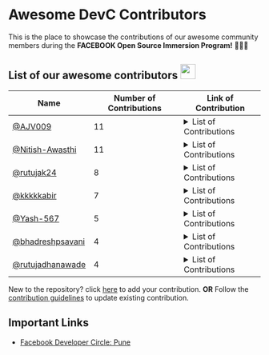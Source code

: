 # Awesome DevC Contributors
This is the place to showcase the contributions of our awesome community members during the **FACEBOOK Open Source Immersion Program!** 🚀🚀🚀
## List of our awesome contributors  <img src="https://media.giphy.com/media/STlF2GH4HbeZAAXlq5/giphy.gif" width="30px">

| Name | Number of Contributions | Link of Contribution|
| --- | --- | --- |
| [@AJV009](https://github.io/AJV009) | 11 | <details> <summary>List of Contributions </summary> - [https://github.com/fbdevelopercircles/FbDevcCommunityContent/pull/74](Update DevCGlobalDirectory.md) <br> - [https://github.com/pytorch/pytorch/pull/41599](Grammar patch 1 (.md)) <br> - [https://github.com/AJV009/pytorch/pull/2](Update #2) <br> - [https://github.com/AJV009/pytorch/pull/1](Quick Update #1) <br> - [https://github.com/pytorch/pytorch/pull/41584](Update CONTRIBUTING.md #41584) <br> - [https://github.com/facebookresearch/hydra/pull/787](Update CHANGELOG.md #787) <br> - [https://github.com/AnujVijjan/Flappy-Bird-Game/pull/1](rebase_n_readme_fix #1) <br> - [https://github.com/prkapadnis/Look-Based-Media-Player/pull/1](Create README.md #1) <br> - [https://github.com/dhananjay1438/google_keep_cli/pull/1](Update README.md #1) <br> - [https://github.com/fbdevelopercircles/FbDevcCommunityContent/pull/42](DevC:Pune Link fix! #42) <br> - [https://github.com/firmai/financial-machine-learning/pull/2](Update README.md #2) <br></details> |
| [@Nitish-Awasthi](https://github.io/Nitish-Awasthi) | 11 | <details> <summary>List of Contributions </summary> - [https://github.com/fbdevelopercircles/open-source-edu-bot/pull/117](Bot replies fixes in src/services/messenger.py) <br> - [https://github.com/fbdevelopercircles/open-source-edu-bot/pull/115](Updated src/services/messenger.py) <br> - [https://github.com/facebookresearch/hydra/pull/865](UPDATED hydra/website/versioned_docs/version-0.11/intro.md) <br> - [https://github.com/facebookresearch/hydra/pull/864](hydra/website/docs/intro.md UPDATED) <br> - [https://github.com/romefrontend/rome/pull/897](Updated rome/README.md) <br> - [https://github.com/microsoft/TypeScript/pull/40120](Typescript Language Specification amended) <br> - [https://github.com/fbdevelopercircles/open-source-edu-bot/pull/118](Added my details to the list contributors.yaml) <br> - [https://github.com/pytorch/pytorch/pull/42097](Replaced blacklist with blocklist) <br> - [https://github.com/pytorch/pytorch/pull/42100](Changed Blacklisted to Blocklisted) <br> - [https://github.com/devcpune/Awesome-DevC-Contributors/pull/26](Gif added) <br> - [https://github.com/Netflix/vmaf/pull/656](reformatted and rectified document vmaf/README.md) <br></details> |
| [@rutujak24](https://github.io/rutujak24) | 8 | <details> <summary>List of Contributions </summary> - [https://github.com/facebookresearch/ClassyVision/pull/578](Content Changes) <br> - [https://github.com/facebookincubator/spectrum/pull/217](Grammer Updates) <br> - [https://github.com/facebook/facebook-python-business-sdk/pull/570](Grammatical Errors Corrected) <br> - [https://github.com/fbdevelopercircles/FbDevcCommunityContent/pull/214](Added Learning Resources) <br> - [https://github.com/nic-delhi/AarogyaSetu_Android/pull/505](Corrected Errors) <br> - [https://github.com/devcpune/kaleidoscope/pull/11](Machine Learning Project) <br> - [https://github.com/devcpune/devcpune.github.io/pull/5](Corrected Grammatical Errors) <br> - [https://github.com/dotQuestionmark/Python4DS/pull/4](Python Code) <br></details> |
| [@kkkkkabir](https://github.io/kkkkkabir) | 7 | <details> <summary>List of Contributions </summary> - [https://github.com/EddieJaoudeCommunity/hacktoberfest-practice/pull/93](Updated README.md with my name) <br> - [https://github.com/firstcontributions/first-contributions/pull/29649](Add Kabir Jain to Contributors list) <br> - [https://github.com/fbdevelopercircles/FbDevcCommunityContent/pull/223](Added a machine learning website to Blogs section) <br> - [https://github.com/fbdevelopercircles/FbDevcCommunityContent/pull/113](Added hackathons section) <br> - [https://github.com/dipakkr/A-to-Z-Resources-for-Students/pull/1281](Removed link "Google Reskilling India Program Pluralsight") <br> - [https://github.com/dipakkr/A-to-Z-Resources-for-Students/pull/1280](Update CONTRIBUTORS.md) <br> - [https://github.com/matiassingers/awesome-readme/pull/135](Update README.md) <br></details> |
| [@Yash-567](https://github.io/Yash-567) | 5 | <details> <summary>List of Contributions </summary> - [https://github.com/facebookresearch/ParlAI/pull/2959](Added pip install guide for ParlAI) <br> - [https://github.com/facebookresearch/ClassyVision/pull/595](ClassyVision Typo) <br> - [https://github.com/facebookresearch/fastText/pull/1113](Added guidance for model compression task) <br> - [https://github.com/Pitt-CSC/Summer2021-Internships/pull/48](Summer Internship 2021) <br> - [https://github.com/facebookresearch/detectron2/pull/1876](Detectron2 updated Write model with proper explanation) <br></details> |
| [@bhadreshpsavani](https://github.io/bhadreshpsavani) | 4 | <details> <summary>List of Contributions </summary> - [https://github.com/fbdevelopercircles/FbDevcCommunityContent/pull/183](Fixed broken link) <br> - [https://github.com/devcpune/kaleidoscope/pull/6](Updated contributing.md) <br> - [https://github.com/devcpune/devcpune.github.io/pull/4](dded CODE_OF_CONDUCT.md) <br> - [https://github.com/facebook/codemod/pull/118](it: need a space after the dot in the message (before "Make")) <br></details> |
| [@rutujadhanawade](https://github.io/rutujadhanawade) | 4 | <details> <summary>List of Contributions </summary> - [https://github.com/devcpune/devcpune.github.io/pull/1](Update CONTRIBUTING.md) <br> - [https://github.com/fbdevelopercircles/FbDevcCommunityContent/pull/147](added new books in book-section) <br> - [https://github.com/Shubham230198/The-Uplift-Project-DSA/pull/42](Add uplift-project documents) <br> - [https://github.com/facebook/codemod/pull/117](Updated CONTRIBUTING.md to add code of conduct) <br></details> |
<!-- End of Leaderbaord-->
New to the repository? click [here](https://github.com/devcpune/Awesome-DevC-Contributors/issues/new?assignees=&labels=&template=new-contributor.md&title=add|0045) to add your contribution.
**OR**
Follow the [contribution guidelines](CONTRIBUTING.md) to update existing contribution.

## Important Links

- [Facebook Developer Circle: Pune](https://www.facebook.com/groups/DevCPune/)

